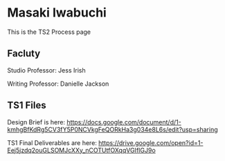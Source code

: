 # Masaki Iwabuchi

This is the TS2 Process page

## Facluty

Studio Professor: Jess Irish

Writing Professor: Danielle Jackson

## TS1 Files

Design Brief is here:
https://docs.google.com/document/d/1-kmhgBfKdRg5CV3fY5P0NCVkgFeQORkHa3g034e8L6s/edit?usp=sharing

TS1 Final Deliverables are here:
https://drive.google.com/open?id=1-Eej5jzdq2ouGLSOMJcXXy_nCOTUtfOXqqVGIfIGJ9o
